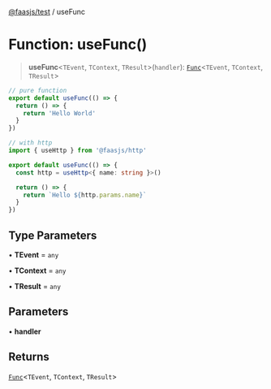 [@faasjs/test](../README.md) / useFunc

# Function: useFunc()

> **useFunc**\<`TEvent`, `TContext`, `TResult`\>(`handler`): [`Func`](../classes/Func.md)\<`TEvent`, `TContext`, `TResult`\>

```ts
// pure function
export default useFunc(() => {
  return () => {
    return 'Hello World'
  }
})

// with http
import { useHttp } from '@faasjs/http'

export default useFunc(() => {
  const http = useHttp<{ name: string }>()

  return () => {
    return `Hello ${http.params.name}`
  }
})
```

## Type Parameters

• **TEvent** = `any`

• **TContext** = `any`

• **TResult** = `any`

## Parameters

• **handler**

## Returns

[`Func`](../classes/Func.md)\<`TEvent`, `TContext`, `TResult`\>
